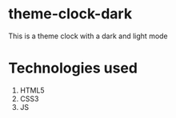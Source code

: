 # theme-clock-dark
This is a theme clock with a dark and light mode

# Technologies used
1. HTML5
2. CSS3
3. JS
